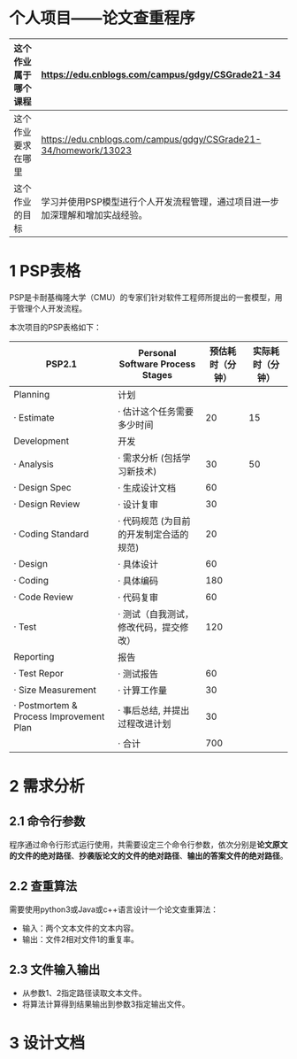 # 个人项目——论文查重程序

| 这个作业属于哪个课程 | https://edu.cnblogs.com/campus/gdgy/CSGrade21-34             |
| :------------------- | :----------------------------------------------------------- |
| 这个作业要求在哪里   | https://edu.cnblogs.com/campus/gdgy/CSGrade21-34/homework/13023 |
| 这个作业的目标       | 学习并使用PSP模型进行个人开发流程管理，通过项目进一步加深理解和增加实战经验。 |

# 1 PSP表格

PSP是卡耐基梅隆大学（CMU）的专家们针对软件工程师所提出的一套模型，用于管理个人开发流程。

本次项目的PSP表格如下：

| PSP2.1                                  | Personal Software Process Stages        | 预估耗时（分钟） | 实际耗时（分钟） |
| --------------------------------------- | --------------------------------------- | ---------------- | ---------------- |
| Planning                                | 计划                                    |                  |                  |
| · Estimate                              | · 估计这个任务需要多少时间              | 20               | 15               |
| Development                             | 开发                                    |                  |                  |
| · Analysis                              | · 需求分析 (包括学习新技术)             | 30               | 50               |
| · Design Spec                           | · 生成设计文档                          | 60               |                  |
| · Design Review                         | · 设计复审                              | 30               |                  |
| · Coding Standard                       | · 代码规范 (为目前的开发制定合适的规范) | 20               |                  |
| · Design                                | · 具体设计                              | 60               |                  |
| · Coding                                | · 具体编码                              | 180              |                  |
| · Code Review                           | · 代码复审                              | 60               |                  |
| · Test                                  | · 测试（自我测试，修改代码，提交修改）  | 120              |                  |
| Reporting                               | 报告                                    |                  |                  |
| · Test Repor                            | · 测试报告                              | 60               |                  |
| · Size Measurement                      | · 计算工作量                            | 30               |                  |
| · Postmortem & Process Improvement Plan | · 事后总结, 并提出过程改进计划          | 30               |                  |
|                                         | · 合计                                  | 700              |                  |

# 2 需求分析

## 2.1 命令行参数

程序通过命令行形式运行使用，共需要设定三个命令行参数，依次分别是**论文原文的文件的绝对路径**、**抄袭版论文的文件的绝对路径**、**输出的答案文件的绝对路径**。

## 2.2 查重算法

需要使用python3或Java或c++语言设计一个论文查重算法：

- 输入：两个文本文件的文本内容。
- 输出：文件2相对文件1的重复率。

## 2.3 文件输入输出

- 从参数1、2指定路径读取文本文件。
- 将算法计算得到结果输出到参数3指定输出文件。

# 3 设计文档